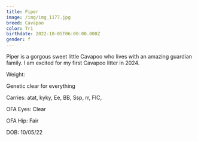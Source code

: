 ```yaml
---
title: Piper
image: /img/img_1177.jpg
breed: Cavapoo
color: Tri
birthdate: 2022-10-05T06:00:00.000Z
gender: f
---
```

P﻿iper is a gorgous sweet little Cavapoo who lives with an amazing guardian family. I am excited for my first Cavapoo litter in 2024.

W﻿eight:

G﻿enetic clear for everything

C﻿arries: atat, kyky, Ee, BB, Ssp, rr, FIC, 

O﻿FA Eyes: Clear

O﻿FA Hip: Fair

D﻿OB: 10/05/22